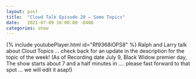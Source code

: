 ```yaml
---
layout: post
title:  "Cloud Talk Episode 20 – Some Topics"
date:   2021-07-09 10:00:00 -0400
categories: show
--- 
```

{% include youtubePlayer.html id="Rf9368iOPS8" %} 
Ralph and Larry talk about Cloud Topics ... check back for an update in the description for the topic of the week!  (As of Recording date July 9, Black Widow premier day, The show starts about 7 and a half minutes in .... please fast forward to that spot ... we will edit it asap!)